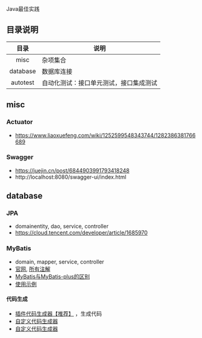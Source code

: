 Java最佳实践

## 目录说明

| 目录 | 说明 |
| :-: | - |
| misc | 杂项集合 |
| database | 数据库连接 |
| autotest | 自动化测试：接口单元测试，接口集成测试 |

## misc
### Actuator
* https://www.liaoxuefeng.com/wiki/1252599548343744/1282386381766689

### Swagger
* https://juejin.cn/post/6844903991793418248
* http://localhost:8080/swagger-ui/index.html

## database
### JPA
* domainentity, dao, service, controller
* https://cloud.tencent.com/developer/article/1685970

### MyBatis
* domain, mapper, service, controller
* [官网](https://mp.baomidou.com/guide/quick-start.html), [所有注解](https://mp.baomidou.com/guide/annotation.html#tablename)
* [MyBatis与MyBatis-plus的区别](https://www.jianshu.com/p/8556c8468241)
* [使用示例](https://www.cnblogs.com/l-y-h/p/12859477.html)
#### 代码生成
* [插件代码生成器【推荐】](https://mp.baomidou.com/guide/mybatisx-idea-plugin.html) ，生成代码
* [自定义代码生成器](https://mp.baomidou.com/guide/generator.html)
* [自定义代码生成器](https://juejin.cn/post/6844904190683119629)